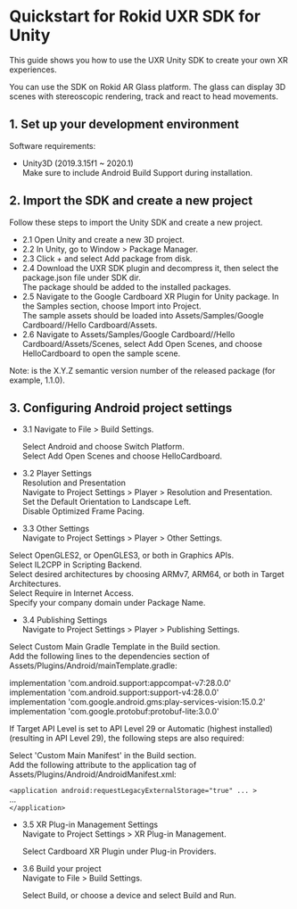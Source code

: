 # Quickstart for Rokid UXR SDK for Unity

This guide shows you how to use the UXR Unity SDK to create your own XR experiences.


You can use the SDK on Rokid AR Glass platform. The glass can display 3D scenes with stereoscopic rendering,
 track and react to head movements.




## 1. Set up your development environment
 Software requirements:  

  * Unity3D (2019.3.15f1 ~ 2020.1)  
Make sure to include Android  Build Support during installation.


## 2. Import the SDK and create a new project
Follow these steps to import the Unity SDK and create a new project.

* 2.1 Open Unity and create a new 3D project.
* 2.2 In Unity, go to Window > Package Manager.
* 2.3 Click + and select Add package from disk.
* 2.4 Download the UXR SDK plugin and decompress it, then select the package.json file under SDK dir.  
The package should be added to the installed packages.
* 2.5 Navigate to the Google Cardboard XR Plugin for Unity package. In the Samples section, choose Import into Project.  
The sample assets should be loaded into Assets/Samples/Google Cardboard/<version>/Hello Cardboard/Assets.
* 2.6 Navigate to Assets/Samples/Google Cardboard/<version>/Hello Cardboard/Assets/Scenes, select Add Open Scenes, and choose HelloCardboard to open the sample scene.

Note: <version> is the X.Y.Z semantic version number of the released package (for example, 1.1.0).

## 3. Configuring Android project settings

* 3.1 Navigate to File > Build Settings.

  Select Android and choose Switch Platform.  
  Select Add Open Scenes and choose HelloCardboard.

* 3.2 Player Settings  
Resolution and Presentation  
Navigate to Project Settings > Player > Resolution and Presentation.  
Set the Default Orientation to Landscape Left.  
Disable Optimized Frame Pacing.

* 3.3 Other Settings  
Navigate to Project Settings > Player > Other Settings.  

Select OpenGLES2, or OpenGLES3, or both in Graphics APIs.  
Select IL2CPP in Scripting Backend.  
Select desired architectures by choosing ARMv7, ARM64, or both in Target Architectures.  
Select Require in Internet Access.  
Specify your company domain under Package Name.  


* 3.4 Publishing Settings  
Navigate to Project Settings > Player > Publishing Settings.

Select Custom Main Gradle Template in the Build section.  
Add the following lines to the dependencies section of Assets/Plugins/Android/mainTemplate.gradle:

  implementation 'com.android.support:appcompat-v7:28.0.0'  
  implementation 'com.android.support:support-v4:28.0.0'  
  implementation 'com.google.android.gms:play-services-vision:15.0.2'  
  implementation 'com.google.protobuf:protobuf-lite:3.0.0'  

If Target API Level is set to API Level 29 or Automatic (highest installed) (resulting in API Level 29), the following steps are also required:

Select 'Custom Main Manifest' in the Build section.  
Add the following attribute to the application tag of Assets/Plugins/Android/AndroidManifest.xml:

  `<application android:requestLegacyExternalStorage="true" ... >`  
    ...  
  `</application>`

* 3.5 XR Plug-in Management Settings  
Navigate to Project Settings > XR Plug-in Management.

  Select Cardboard XR Plugin under Plug-in Providers.

* 3.6 Build your project  
Navigate to File > Build Settings.

  Select Build, or choose a device and select Build and Run.

